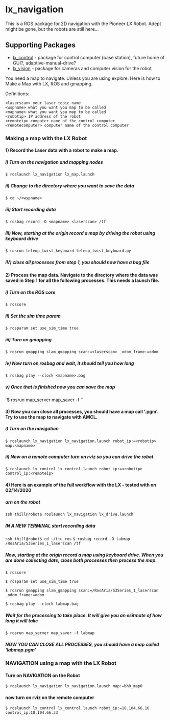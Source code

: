 # lx_navigation
This is a ROS package for 2D navigation with the Pioneer LX Robot. Adept might be gone, but the robots are still here...

## Supporting Packages
- [lx_control](https://github.com/thillRobot/lx_control) - package for control computer (base station), future home of GUI?, adaptive-manual-drive? 
- [lx_vision](https://github.com/thillRobot/lx_vision) - package for cameras and computer vision for the robot

You need a map to navigate. Unless you are using explore.
Here is how to Make a Map with LX, ROS and gmapping.

Definitions:

```
<laserscan> your laser topic name
<wspname> what you want you map to be called
<mapname> what you want you map to be called
<robotip> IP address of the robot
<remoteip> computer name of the control computer
<remotecomputer> computer name of the control computer
```

### Making a map with the LX Robot
#### 1) Record the Laser data with a robot to make a map.

  ##### i)  Turn on the navigation and mapping nodes

  `$ roslaunch lx_navigation lx_map.launch`

  ##### ii) Change to the directory where you want to save the data

  `$ cd ~/<wspname>`

  ##### iii) Start recording data

  `$ rosbag record -O <mapname> <laserscan> /tf`  

  ##### iii) Now, starting at the origin record a map by driving the robot using keyboard drive

  `$ rosrun teleop_twist_keyboard teleop_twist_keyboard.py`

  ##### iV) close all processes from step 1, you should now have a bag file


#### 2) Process the map data. Navigate to the directory where the data was saved in Step 1 for all the following processes. This needs a launch file.

  ##### i) Turn on the ROS core

  `$ roscore`

  ##### ii) Set the sim time param

  `$ rosparam set use_sim_time true`

  ##### iii) Turn on gmapping

  `$ rosrun gmapping slam_gmapping scan:=<laserscan> _odom_frame:=odom`

  ##### iv) Now turn on rosbag and wait, it should tell you how long

  `$ rosbag play --clock <mapname>.bag`

  ##### v) Once that is finished now you can save the map

  `$ rosrun map_server map_saver -f <mapname>``

#### 3) Now you can close all processes, you should have a map call '<mapname>.pgm'. Try to use the map to navigate with AMCL.

  ##### i) Turn on the navigation

  `$ roslaunch lx_navigation lx_navigation.launch robot_ip:=<robotip> map:<mapname>`

  ##### ii) Now on a remote computer turn on rviz so you can drive the robot

  `$ roslaunch lx_control lx_control.launch robot_ip:=<robotip> control_ip:<remoteip>`



#### 4) Here is an example of the full workflow with the LX - tested with on 02/14/2020

##### urn on the robot

`ssh thill@robot$ roslaunch lx_navigation lx_drive.launch`

##### IN A NEW TERMINAL start recording data   

`ssh thill@robot$ cd ~/ttu_ros`
`$ rosbag record -O labmap /RosAria/S3Series_1_laserscan /tf`

##### Now, starting at the origin record a map using keyboard drive. When you are done collecting date, close both processes then process the map.

`$ roscore`

`$ rosparam set use_sim_time true`

`$ rosrun gmapping slam_gmapping scan:=/RosAria/S3Series_1_laserscan _odom_frame:=odom`

`$ rosbag play --clock labmap.bag`

##### Wait for the processing to take place. It will give you an esitmate of how long it will take

`$ rosrun map_server map_saver -f labmap
`
##### NOW YOU CAN CLOSE ALL PROCESSES, you should have a map called 'labmap.pgm'

### NAVIGATION using a map with the LX Robot

#### Turn on NAVIGATION on the Robot

`$ roslaunch lx_navigation lx_navigation.launch map:=bh0_map0 `

#### now turn on rviz on the remote computer
`$ roslaunch lx_control lx_control.launch robot_ip:=10.104.66.16 control_ip:10.104.66.33`
